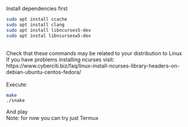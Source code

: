 Install dependencies first
<br>
```sh
sudo apt install ccache
sudo apt install clang
sudo apt install libncurses5-dev
sudo apt instal libncursesw5-dev
```
<br>
Check that these commands may be related to your distribution to Linux
<br>
If you have problems installing ncurses visit: https://www.cyberciti.biz/faq/linux-install-ncurses-library-headers-on-debian-ubuntu-centos-fedora/
<br>
<br>
Execute: 
<br>

```sh
make
./snake
```

And play
<br>
Note: for now you can try just Termux
